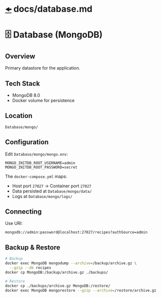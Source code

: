 # [`🠜`](/README.md) docs/database.md

# 🗄️ Database (MongoDB)

## Overview
Primary datastore for the application.

## Tech Stack
- MongoDB 8.0
- Docker volume for persistence

## Location
`Database/mongo/`

## Configuration
Edit `Database/mongo/mongo.env`:
```env
MONGO_INITDB_ROOT_USERNAME=admin
MONGO_INITDB_ROOT_PASSWORD=secret
```

The `docker-compose.yml` maps:
- Host port `27027` → Container port `27027`
- Data persisted at `Database/mongo/data/`
- Logs at `Database/mongo/logs/`

## Connecting
Use URI:
```
mongodb://admin:password@localhost:27027/recipes?authSource=admin
```

## Backup & Restore
```bash
# Backup
docker exec MongoDB mongodump --archive=/backup/archive.gz \
  --gzip --db recipes
docker cp MongoDB:/backup/archive.gz ./backups/

# Restore
docker cp ./backups/archive.gz MongoDB:/restore/
docker exec MongoDB mongorestore --gzip --archive=/restore/archive.gz
```
